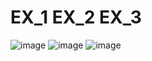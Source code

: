 # EX_1  EX_2  EX_3
![image](https://user-images.githubusercontent.com/104380929/184615813-2ddc6fcc-c595-4b85-917f-82f8fc8ce673.png)
![image](https://user-images.githubusercontent.com/104380929/184615895-ed46f011-feaf-4ac8-a4f0-4113e6e0ecbb.png)
![image](https://user-images.githubusercontent.com/104380929/184624567-7f7c1450-5bae-4686-80d2-be0647af4781.png)
